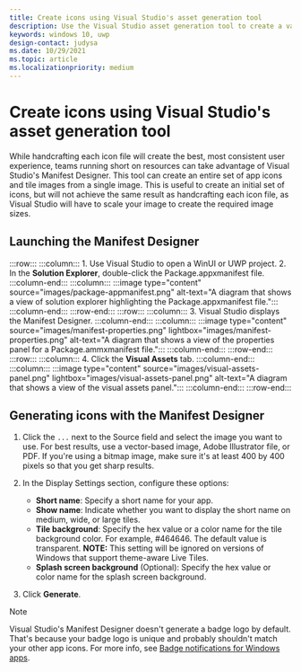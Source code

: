 ```yaml
---
title: Create icons using Visual Studio's asset generation tool
description: Use the Visual Studio asset generation tool to create a variety of icon files from just one image.
keywords: windows 10, uwp
design-contact: judysa
ms.date: 10/29/2021
ms.topic: article
ms.localizationpriority: medium
---
```


# Create icons using Visual Studio's asset generation tool

While handcrafting each icon file will create the best, most consistent user experience, teams running short on resources can take advantage of Visual Studio's Manifest Designer. This tool can create an entire set of app icons and tile images from a single image. This is useful to create an initial set of icons, but will not achieve the same result as handcrafting each icon file, as Visual Studio will have to scale your image to create the required image sizes.

## Launching the Manifest Designer

:::row:::
    :::column:::
        1. Use Visual Studio to open a WinUI or UWP project.
        2. In the **Solution Explorer**, double-click the Package.appxmanifest file.
    :::column-end:::
    :::column:::
        :::image type="content" source="images/package-appmanifest.png" alt-text="A diagram that shows a view of solution explorer highlighting the Package.appxmanifest file.":::
    :::column-end:::
:::row-end:::
:::row:::
    :::column:::
        3. Visual Studio displays the Manifest Designer.
    :::column-end:::
    :::column:::
            :::image type="content" source="images/manifest-properties.png" lightbox="images/manifest-properties.png" alt-text="A diagram that shows a view of the properties panel for a Package.ammxmanifest file.":::
    :::column-end:::
:::row-end:::
:::row:::
    :::column:::
        4. Click the **Visual Assets** tab.
    :::column-end:::
    :::column:::
        :::image type="content" source="images/visual-assets-panel.png" lightbox="images/visual-assets-panel.png" alt-text="A diagram that shows a view of the visual assets panel.":::
    :::column-end:::
:::row-end:::

## Generating icons with the Manifest Designer

1. Click the `...` next to the Source field and select the image you want to use. For best results, use a vector-based image, Adobe Illustrator file, or PDF. If you're using a bitmap image, make sure it's at least 400 by 400 pixels so that you get sharp results.

2. In the Display Settings section, configure these options:
    - **Short name**: Specify a short name for your app.
    - **Show name**: Indicate whether you want to display the short name on medium, wide, or large tiles.
    - **Tile background**: Specify the hex value or a color name for the tile background color. For example, #464646. The default value is transparent. **NOTE:** This setting will be ignored on versions of Windows that support theme-aware Live Tiles.
    - **Splash screen background** (Optional): Specify the hex value or color name for the splash screen background.
3. Click **Generate**.

> [!NOTE]
> Visual Studio's Manifest Designer doesn't generate a badge logo by default. That's because your badge logo is unique and probably shouldn't match your other app icons. For more info, see [Badge notifications for Windows apps](/windows/uwp/design/shell/tiles-and-notifications/badges).
